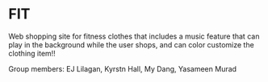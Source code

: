 # FIT
Web shopping site for fitness clothes that includes a music feature that can play in the background while the user shops, and can color customize the clothing item!!

Group members: EJ Lilagan, Kyrstn Hall, My Dang, Yasameen Murad 


